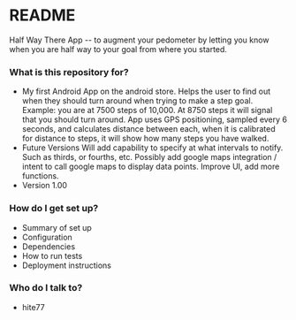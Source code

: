 # README #

Half Way There App -- to augment your pedometer by letting you know when you are half way to your goal from where you started.

### What is this repository for? ###

* My first Android App on the android store.
Helps the user to find out when they should turn around when trying to make a step goal.
Example: you are at 7500 steps of 10,000.  At 8750 steps it will signal that you should turn around.
App uses GPS positioning, sampled every 6 seconds, and calculates distance between each, when it is calibrated for distance to steps, it will show how many steps you have walked.
* Future Versions
Will add capability to specify at what intervals to notify. Such as thirds, or fourths, etc.
Possibly add google maps integration / intent to call google maps to display data points.
Improve UI, add more functions. 
* Version 1.00

### How do I get set up? ###

* Summary of set up
* Configuration
* Dependencies
* How to run tests
* Deployment instructions

### Who do I talk to? ###

* hite77 
